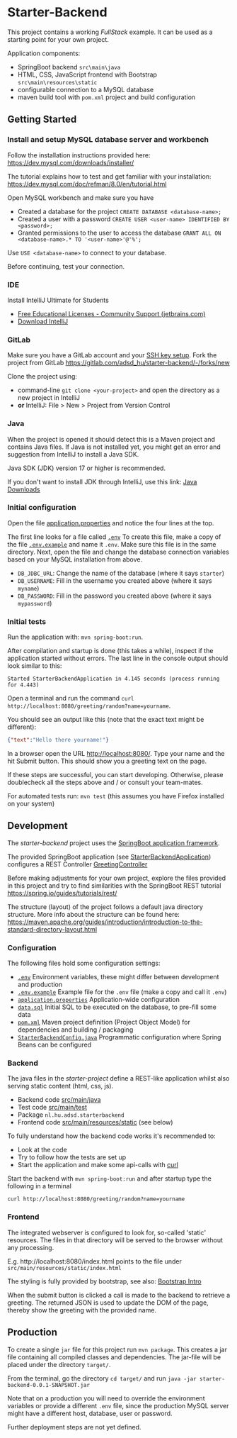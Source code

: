 # Starter-Backend

This project contains a working *FullStack* example.
It can be used as a starting point for your own project.

Application components:
* SpringBoot backend `src\main\java`
* HTML, CSS, JavaScript frontend with Bootstrap `src\main\resources\static`
* configurable connection to a MySQL database
* maven build tool with `pom.xml` project and build configuration

## Getting Started

### Install and setup MySQL database server and workbench
Follow the installation instructions provided here: 
https://dev.mysql.com/downloads/installer/

The tutorial explains how to test and get familiar with your installation: 
https://dev.mysql.com/doc/refman/8.0/en/tutorial.html

Open MySQL workbench and make sure you have
* Created a database for the project `CREATE DATABASE <database-name>;`
* Created a user with a password `CREATE USER <user-name> IDENTIFIED BY <password>;`
* Granted permissions to the user to access the database `GRANT ALL ON <database-name>.* TO '<user-name>'@'%';`

Use `USE <database-name>` to connect to your database.

Before continuing, test your connection.

### IDE
Install IntelliJ Ultimate for Students
* [Free Educational Licenses - Community Support (jetbrains.com)](https://www.jetbrains.com/community/education/#students)
* [Download IntelliJ](https://www.jetbrains.com/idea/download)

### GitLab
Make sure you have a GitLab account and your [SSH key setup](https://docs.gitlab.com/ee/user/ssh.html).
Fork the project from GitLab https://gitlab.com/adsd_hu/starter-backend/-/forks/new

Clone the project using:
* command-line `git clone <your-project>` and open the directory as a new project in IntelliJ
* **or** IntelliJ: File > New > Project from Version Control

### Java
When the project is opened it should detect this is a Maven project and contains Java files.
If Java is not installed yet, you might get an error and suggestion from IntelliJ to install a Java SDK.

Java SDK (JDK) version 17 or higher is recommended.

If you don't want to install JDK through IntelliJ, use this link: [Java Downloads](https://www.oracle.com/java/technologies/downloads/)

### Initial configuration

Open the file [application.properties](./src/main/resources/application.properties) and notice the four lines at the top.

The first line looks for a file called [`.env`](.env) 
To create this file, make a copy of the file [`.env.example`](.env.example) and name it `.env`. 
Make sure this file is in the same directory.
Next, open the file and change the database connection variables based on your MySQL installation from above.
* `DB_JDBC_URL`: Change the name of the database (where it says `starter`)
* `DB_USERNAME`: Fill in the username you created above (where it says `myname`)
* `DB_PASSWORD`: Fill in the password you created above (where it says `mypassword`)

### Initial tests

Run the application with: `mvn spring-boot:run`. 

After compilation and startup is done (this takes a while), inspect if the application started without errors. 
The last line in the console output should look similar to this:
```
Started StarterBackendApplication in 4.145 seconds (process running for 4.443)
```

Open a terminal and run the command `curl http://localhost:8080/greeting/random?name=yourname`. 

You should see an output like this (note that the exact text might be different):
```json
{"text":"Hello there yourname!"}
```

In a browser open the URL [http://localhost:8080/](http://localhost:8080/). Type your name and the hit Submit button.
This should show you a greeting text on the page.

If these steps are successful, you can start developing. Otherwise, please doublecheck all the steps above and / or consult your team-mates.

For automated tests run: `mvn test` (this assumes you have Firefox installed on your system)

## Development

The *starter-backend* project uses the [SpringBoot application framework](https://spring.io/projects/spring-boot). 

The provided SpringBoot application (see [StarterBackendApplication](./src/main/java/nl/hu/adsd/starterbackend/StarterBackendApplication.java)) 
configures a REST Controller [GreetingController](./src/main/java/nl/hu/adsd/starterbackend/GreetingController.java)

Before making adjustments for your own project, explore the files provided in this project and 
try to find similarities with the SpringBoot REST tutorial https://spring.io/guides/tutorials/rest/

The structure (layout) of the project follows a default java directory structure. More info about the structure can be found here:
https://maven.apache.org/guides/introduction/introduction-to-the-standard-directory-layout.html

### Configuration

The following files hold some configuration settings:
* [`.env`](.env) Environment variables, these might differ between development and production
* [`.env.example`](.env.example) Example file for the `.env` file (make a copy and call it `.env`)
* [`application.properties`](src/main/resources/application.properties) Application-wide configuration
* [`data.sql`](src/main/resources/data.sql) Initial SQL to be executed on the database, to pre-fill some data
* [`pom.xml`](pom.xml) Maven project definition (Project Object Model) for dependencies and building / packaging
* [`StarterBackendConfig.java`](src/main/java/nl/hu/adsd/starterbackend/StarterBackendConfig.java) Programmatic configuration where Spring Beans can be configured

### Backend

The java files in the *starter-project* define a REST-like application whilst also serving static content (html, css, js). 

* Backend code [src/main/java](src/main/java/) 
* Test code [src/main/test](src/test/java/)
* Package `nl.hu.adsd.starterbackend`
* Frontend code [src/main/resources/static](src/main/resources/static) (see below)

To fully understand how the backend code works it's recommended to:
* Look at the code
* Try to follow how the tests are set up
* Start the application and make some api-calls with [curl](https://curl.se/)

Start the backend with `mvn spring-boot:run` and after startup type the following in a terminal
```
curl http://localhost:8080/greeting/random?name=yourname
```

### Frontend

The integrated webserver is configured to look for, so-called 'static' resources. 
The files in that directory will be served to the browser without any processing.

E.g. http://localhost:8080/index.html points to the file under `src/main/resources/static/index.html`

The styling is fully provided by bootstrap, see also: [Bootstrap Intro](https://getbootstrap.com/docs/5.3/getting-started/introduction/)

When the submit button is clicked a call is made to the backend to retrieve a greeting. 
The returned JSON is used to update the DOM of the page, thereby show the greeting with the provided name.


## Production

To create a single `jar` file for this project run `mvn package`. This creates a jar file containing all 
compiled classes and dependencies. The jar-file will be placed under the directory `target/`.

From the terminal, go the directory `cd target/` and run `java -jar starter-backend-0.0.1-SNAPSHOT.jar` 

Note that on a production you will need to override the environment variables or provide a different `.env` file, 
since the production MySQL server might have a different host, database, user or password.

Further deployment steps are not yet defined.